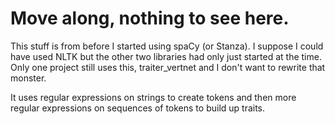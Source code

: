 # Move along, nothing to see here.

This stuff is from before I started using spaCy (or Stanza). I suppose I could have used NLTK but the other two libraries had only just started at the time. Only one project still uses this, traiter_vertnet and I don't want to rewrite that monster.

It uses regular expressions on strings to create tokens and then more regular expressions on sequences of tokens to build up traits.
